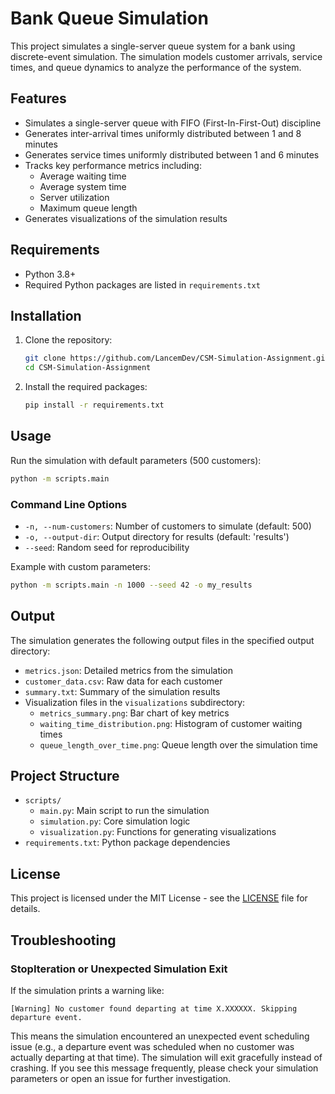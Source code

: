 # Bank Queue Simulation

This project simulates a single-server queue system for a bank using discrete-event simulation. The simulation models customer arrivals, service times, and queue dynamics to analyze the performance of the system.

## Features

- Simulates a single-server queue with FIFO (First-In-First-Out) discipline
- Generates inter-arrival times uniformly distributed between 1 and 8 minutes
- Generates service times uniformly distributed between 1 and 6 minutes
- Tracks key performance metrics including:
  - Average waiting time
  - Average system time
  - Server utilization
  - Maximum queue length
- Generates visualizations of the simulation results

## Requirements

- Python 3.8+
- Required Python packages are listed in `requirements.txt`

## Installation

1. Clone the repository:
   ```bash
   git clone https://github.com/LancemDev/CSM-Simulation-Assignment.git
   cd CSM-Simulation-Assignment
   ```

2. Install the required packages:
   ```bash
   pip install -r requirements.txt
   ```

## Usage

Run the simulation with default parameters (500 customers):
```bash
python -m scripts.main
```

### Command Line Options

- `-n, --num-customers`: Number of customers to simulate (default: 500)
- `-o, --output-dir`: Output directory for results (default: 'results')
- `--seed`: Random seed for reproducibility

Example with custom parameters:
```bash
python -m scripts.main -n 1000 --seed 42 -o my_results
```

## Output

The simulation generates the following output files in the specified output directory:

- `metrics.json`: Detailed metrics from the simulation
- `customer_data.csv`: Raw data for each customer
- `summary.txt`: Summary of the simulation results
- Visualization files in the `visualizations` subdirectory:
  - `metrics_summary.png`: Bar chart of key metrics
  - `waiting_time_distribution.png`: Histogram of customer waiting times
  - `queue_length_over_time.png`: Queue length over the simulation time

## Project Structure

- `scripts/`
  - `main.py`: Main script to run the simulation
  - `simulation.py`: Core simulation logic
  - `visualization.py`: Functions for generating visualizations
- `requirements.txt`: Python package dependencies

## License

This project is licensed under the MIT License - see the [LICENSE](LICENSE) file for details.

## Troubleshooting

### StopIteration or Unexpected Simulation Exit

If the simulation prints a warning like:

```
[Warning] No customer found departing at time X.XXXXXX. Skipping departure event.
```

This means the simulation encountered an unexpected event scheduling issue (e.g., a departure event was scheduled when no customer was actually departing at that time). The simulation will exit gracefully instead of crashing. If you see this message frequently, please check your simulation parameters or open an issue for further investigation.
